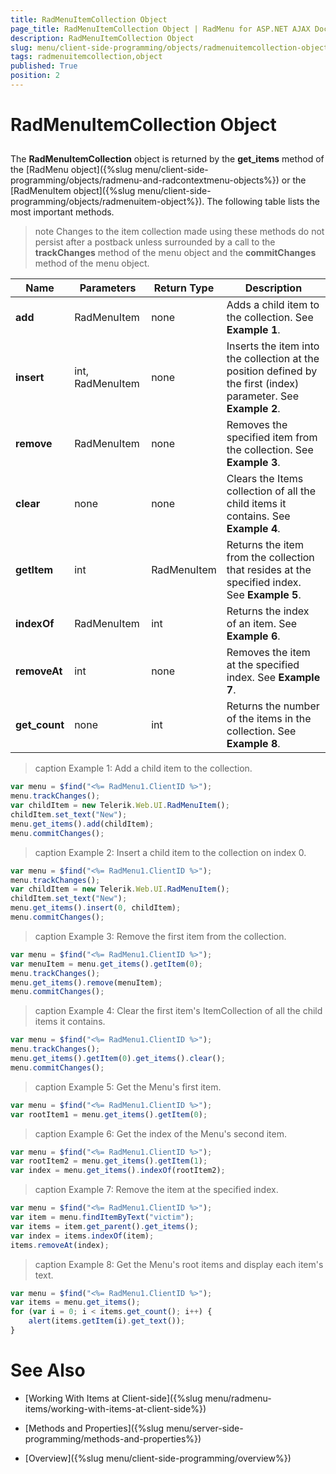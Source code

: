```yaml
---
title: RadMenuItemCollection Object
page_title: RadMenuItemCollection Object | RadMenu for ASP.NET AJAX Documentation
description: RadMenuItemCollection Object
slug: menu/client-side-programming/objects/radmenuitemcollection-object
tags: radmenuitemcollection,object
published: True
position: 2
---
```


# RadMenuItemCollection Object

## 

The **RadMenuItemCollection** object is returned by the **get_items** method of the [RadMenu object]({%slug menu/client-side-programming/objects/radmenu-and-radcontextmenu-objects%}) or the [RadMenuItem object]({%slug menu/client-side-programming/objects/radmenuitem-object%}). The following table lists the most important methods.

>note Changes to the item collection made using these methods do not persist after a postback unless surrounded by a call to the **trackChanges** method of the menu object and the **commitChanges** method of the menu object.
>


| Name | Parameters | Return Type | Description |
| ------ | ------ | ------ | ------ |
| **add** |RadMenuItem|none|Adds a child item to the collection. See **Example 1**. |
| **insert** | int, RadMenuItem | none | Inserts the item into the collection at the position defined by the first (index) parameter. See **Example 2**. |
| **remove** | RadMenuItem | none | Removes the specified item from the collection. See **Example 3**. |
| **clear** | none | none | Clears the Items collection of all the child items it contains. See **Example 4**. |
| **getItem** | int | RadMenuItem | Returns the item from the collection that resides at the specified index. See **Example 5**. |
| **indexOf** | RadMenuItem | int | Returns the index of an item. See **Example 6**. |
|  **removeAt**  | int | none | Removes the item at the specified index. See **Example 7**. |
|  **get_count**  | none | int | Returns the number of the items in the collection. See **Example 8**. |



>caption Example 1: Add a child item to the collection.
````JavaScript
var menu = $find("<%= RadMenu1.ClientID %>");
menu.trackChanges();
var childItem = new Telerik.Web.UI.RadMenuItem();
childItem.set_text("New");
menu.get_items().add(childItem);
menu.commitChanges();		
````


>caption Example 2: Insert a child item to the collection on index 0.
````JavaScript
var menu = $find("<%= RadMenu1.ClientID %>");
menu.trackChanges();
var childItem = new Telerik.Web.UI.RadMenuItem();
childItem.set_text("New");
menu.get_items().insert(0, childItem);
menu.commitChanges();		
````


>caption Example 3: Remove the first item from the collection.
````JavaScript
var menu = $find("<%= RadMenu1.ClientID %>");
var menuItem = menu.get_items().getItem(0);
menu.trackChanges();
menu.get_items().remove(menuItem);
menu.commitChanges();	
````


>caption Example 4: Clear the first item's ItemCollection of all the child items it contains.
````JavaScript
var menu = $find("<%= RadMenu1.ClientID %>");
menu.trackChanges();
menu.get_items().getItem(0).get_items().clear();
menu.commitChanges();	
````


>caption Example 5: Get the Menu's first item.
````JavaScript
var menu = $find("<%= RadMenu1.ClientID %>");
var rootItem1 = menu.get_items().getItem(0);		
````


>caption Example 6: Get the index of the Menu's second item.
````JavaScript
var menu = $find("<%= RadMenu1.ClientID %>");
var rootItem2 = menu.get_items().getItem(1);
var index = menu.get_items().indexOf(rootItem2);		
````


>caption Example 7: Remove the item at the specified index.
````JavaScript
var menu = $find("<%= RadMenu1.ClientID %>");
var item = menu.findItemByText("victim");
var items = item.get_parent().get_items();
var index = items.indexOf(item);
items.removeAt(index);		
````


>caption Example 8: Get the Menu's root items and display each item's text.
````JavaScript
var menu = $find("<%= RadMenu1.ClientID %>");
var items = menu.get_items();
for (var i = 0; i < items.get_count(); i++) {
    alert(items.getItem(i).get_text());
}		
````



# See Also

 * [Working With Items at Client-side]({%slug menu/radmenu-items/working-with-items-at-client-side%})

 * [Methods and Properties]({%slug menu/server-side-programming/methods-and-properties%})

 * [Overview]({%slug menu/client-side-programming/overview%})

